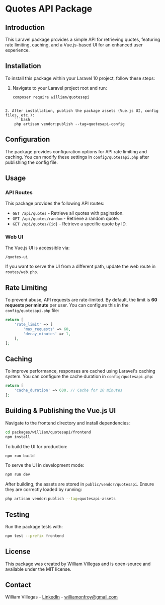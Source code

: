# Quotes API Package

## Introduction
This Laravel package provides a simple API for retrieving quotes, featuring rate limiting, caching, and a Vue.js-based UI for an enhanced user experience.

## Installation
To install this package within your Laravel 10 project, follow these steps:

1. Navigate to your Laravel project root and run:
   ```bash
   composer require william/quotesapi
```

2. After installation, publish the package assets (Vue.js UI, config files, etc.):
    ```bash
    php artisan vendor:publish --tag=quotesapi-config
```

## Configuration

The package provides configuration options for API rate limiting and caching. You can modify these settings in `config/quotesapi.php` after publishing the config file.

## Usage

### API Routes

This package provides the following API routes:

- `GET /api/quotes` - Retrieve all quotes with pagination.
- `GET /api/quotes/random` - Retrieve a random quote.
- `GET /api/quotes/{id}` - Retrieve a specific quote by ID.

### Web UI

The Vue.js UI is accessible via:

```
/quotes-ui
```

If you want to serve the UI from a different path, update the web route in `routes/web.php`.

## Rate Limiting

To prevent abuse, API requests are rate-limited. By default, the limit is **60 requests per minute** per user. You can configure this in the `config/quotesapi.php` file:

```php
return [
    'rate_limit' => [
        'max_requests' => 60,
        'decay_minutes' => 1,
    ],
];
```

## Caching

To improve performance, responses are cached using Laravel's caching system. You can configure the cache duration in `config/quotesapi.php`:

```php
return [
    'cache_duration' => 600, // Cache for 10 minutes
];
```

## Building & Publishing the Vue.js UI

Navigate to the frontend directory and install dependencies:

```bash
cd packages/william/quotesapi/frontend
npm install
```

To build the UI for production:

```bash
npm run build
```

To serve the UI in development mode:

```bash
npm run dev
```

After building, the assets are stored in `public/vendor/quotesapi`. Ensure they are correctly loaded by running:

```bash
php artisan vendor:publish --tag=quotesapi-assets
```

## Testing

Run the package tests with:

```bash
npm test --prefix frontend
```

## License

This package was created by William Villegas and is open-source and available under the MIT license.

## Contact

William Villegas - [LinkedIn](https://www.linkedin.com/in/william-villegas-ab3b94215/) - williamonfroy@gmail.com